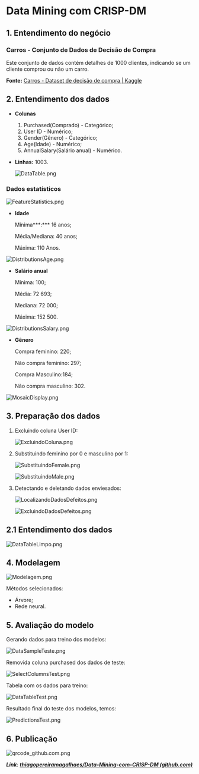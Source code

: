 # Data Mining com CRISP-DM

## 1. **Entendimento do negócio**

### ****Carros - Conjunto de Dados de Decisão de Compra****

Este conjunto de dados contém detalhes de 1000 clientes, indicando se um cliente comprou ou não um carro.

**Fonte:** [Carros - Dataset de decisão de compra | Kaggle](https://www.kaggle.com/datasets/gabrielsantello/cars-purchase-decision-dataset)

## 2. **Entendimento dos dados**

- **Colunas**
    1. Purchased(Comprado) - Categórico;
    2. User ID - Numérico;
    3. Gender(Gênero) - Categórico;
    4. Age(Idade) - Numérico;
    5. AnnualSalary(Salário anual) - Numérico.
- **Linhas:** 1003.
    
    ![DataTable.png](Imagens/1_Entendimento_dos_dados/1_DataTable.png)
    

 

### Dados estatísticos

![FeatureStatistics.png](Imagens/1_Entendimento_dos_dados/3_FeatureStatistics.png)

- **Idade**
    
    Mínima***:*** 16 anos;
    
    Média/Mediana: 40 anos;
    
    Máxima: 110 Anos.
    

![DistributionsAge.png](Imagens/1_Entendimento_dos_dados/5_DistributionsAge.png)

- **Salário anual**
    
    Mínima: 100;
    
    Média: 72 693;
    
    Mediana: 72 000;
    
    Máxima: 152 500.
    

![DistributionsSalary.png](Imagens/1_Entendimento_dos_dados/6_DistributionsSalary.png)

- **Gênero**
    
    Compra feminino: 220;
    
    Não compra feminino: 297;
    
    Compra Masculino:184;
    
    Não compra masculino: 302.
    

![MosaicDisplay.png](Imagens/1_Entendimento_dos_dados/4_MosaicDisplay.png)

## 3. **Preparação dos dados**

1. Excluindo coluna User ID:
    
    ![ExcluindoColuna.png](Imagens/2_Preparação_dos_dados/1_ExcluindoColuna.png)
    
2. Substituindo feminino por 0 e masculino por 1:
    
    ![SubstituindoFemale.png](Imagens/2_Preparação_dos_dados/2_SubstituindoFemale.png)
    
    ![SubstituindoMale.png](Imagens/2_Preparação_dos_dados/3_SubstituindoMale.png)
    
3. Detectando e deletando dados enviesados:
    
    ![LocalizandoDadosDefeitos.png](Imagens/2_Preparação_dos_dados/4_LocalizandoDadosDefeitos.png)
    
    ![ExcluindoDadosDefeitos.png](Imagens/2_Preparação_dos_dados/5_ExcluindoDadosDefeitos.png)
    

## 2.1 **Entendimento dos dados**

![DataTableLimpo.png](Imagens/3_Modelagem/1_DataTableLimpo.png)

## 4. **Modelagem**

![Modelagem.png](Imagens/3_Modelagem/2_Modelagem.png)

Métodos selecionados:

- Árvore;
- Rede neural.

## 5. **Avaliação do modelo**

Gerando dados para treino dos modelos:

![DataSampleTeste.png](Imagens/4_Avaliação_do_modelo/1_DataSampleTeste.png)

Removida coluna purchased dos dados de teste:

![SelectColumnsTest.png](Imagens/4_Avaliação_do_modelo/2_SelectColumnsTest.png)

Tabela com os dados para treino:

![DataTableTest.png](Imagens/4_Avaliação_do_modelo/3_DataTableTest.png)

Resultado final do teste dos modelos, temos:

![PredictionsTest.png](Imagens/4_Avaliação_do_modelo/4_PredictionsTest.png)

## 6. **Publicação**

![qrcode_github.com.png](Imagens/qrcode_github.com.png)

***Link***: [***thiagopereiramagalhaes/Data-Mining-com-CRISP-DM (github.com)***](https://github.com/thiagopereiramagalhaes/Data-Mining-com-CRISP-DM)
